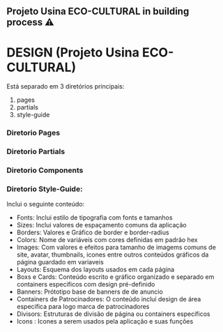 ## Projeto Usina ECO-CULTURAL in building process ⚠️

# DESIGN (Projeto Usina ECO-CULTURAL)
Está separado em 3 diretórios principais:
1. pages
2. partials
3. style-guide

### Diretorio Pages

### Diretorio Partials

### Diretorio Components

### Diretorio Style-Guide:
Inclui o seguinte conteúdo:
- Fonts: Inclui estilo de tipografia com fonts e tamanhos
- Sizes: Inclui valores de espaçamento comuns da aplicação
- Borders: Valores e Gráfico de border e border-radius
- Colors: Nome de variáveis com cores definidas em padrão hex
- Images: Com valores e efeitos para tamanho de imagems comuns de site, avatar, thumbnails, icones entre outros conteúdos gráficos da página guardado em variaveis
- Layouts: Esquema dos layouts usados em cada página
- Boxs e Cards: Conteúdo escrito e gráfico organizado e separado em containers especificos com design pré-definido
- Banners: Prótotipo base de banners de de anuncio
- Containers de Patrocinadores: O conteúdo incluí design de área especifica para logo marca de patrocinadores
- Divisors: Estruturas de divisão de página ou containers especificos 
- Icons : Icones a serem usados pela aplicação e suas funções


